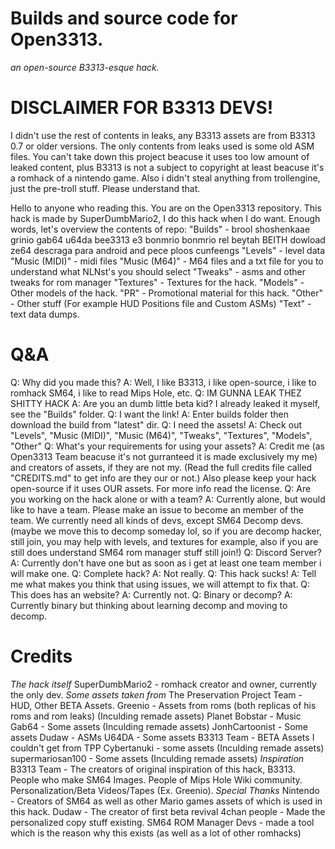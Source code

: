 # Builds and source code for Open3313.
*an open-source B3313-esque hack.*
# DISCLAIMER FOR B3313 DEVS!
I didn't use the rest of contents in leaks, any B3313 assets are from B3313 0.7 or older versions.
The only contents from leaks used is some old ASM files.
You can't take down this project beacuse it uses too low amount of leaked content, plus B3313 is not a subject to copyright at least beacuse it's a romhack of a nintendo game. 
Also i didn't steal anything from trollengine, just the pre-troll stuff.
Please understand that.


Hello to anyone who reading this.
You are on the Open3313 repository.
This hack is made by SuperDumbMario2, I do this hack when I do want.
Enough words, let's overview the contents of repo:
"Builds" - brool shoshenkaae grinio gab64 u64da bee3313 e3 bonmrio bonmrio rel beytah BEITH dowload ze64 descraga para android and pece ploos cunfeengs
"Levels" - level data
"Music (MIDI)" - midi files
"Music (M64)" - M64 files and a txt file for you to understand what NLNst's you should select
"Tweaks" - asms and other tweaks for rom manager
"Textures" - Textures for the hack.
"Models" - Other models of the hack.
"PR" - Promotional material for this hack.
"Other" - Other stuff (For example HUD Positions file and Custom ASMs)
"Text" - text data dumps.
# Q&A
Q: Why did you made this?
A: Well, I like B3313, i like open-source, i like to romhack SM64, i like to read Mips Hole, etc.
Q: IM GUNNA LEAK THEZ SHITTY HACK
A: Are you an dumb little beta kid? I already leaked it myself, see the "Builds" folder.
Q: I want the link!
A: Enter builds folder then download the build from "latest" dir.
Q: I need the assets!
A: Check out "Levels", "Music (MIDI)", "Music (M64)", "Tweaks", "Textures", "Models", "Other"
Q: What's your requirements for using your assets?
A: Credit me (as Open3313 Team beacuse it's not gurranteed it is made exclusively my me) and creators of assets, if they are not my. (Read the full credits file called "CREDITS.md" to get info are they our or not.) Also please keep your hack open-source if it uses OUR assets. For more info read the license.
Q: Are you working on the hack alone or with a team?
A: Currently alone, but would like to have a team. Please make an issue to become an member of the team. We currently need all kinds of devs, except SM64 Decomp devs. (maybe we move this to decomp someday lol, so if you are decomp hacker, still join, you may help with levels, and textures for example, also if you are still does understand SM64 rom manager stuff still join!)
Q: Discord Server?
A: Currently don't have one but as soon as i get at least one team member i will make one.
Q: Complete hack?
A: Not really.
Q: This hack sucks!
A: Tell me what makes you think that using issues, we will attempt to fix that.
Q: This does has an website?
A: Currently not.
Q: Binary or decomp?
A: Currently binary but thinking about learning decomp and moving to decomp.
# Credits
*The hack itself*
SuperDumbMario2 - romhack creator and owner, currently the only dev.
*Some assets taken from*
The Preservation Project Team - HUD, Other BETA Assets.
Greenio - Assets from roms (both replicas of his roms and rom leaks) (Inculding remade assets)
Planet Bobstar - Music
Gab64 - Some assets (Inculding remade assets)
JonhCartoonist - Some assets
Dudaw - ASMs
U64DA - Some assets
B3313 Team - BETA Assets I couldn't get from TPP
Cybertanuki - some assets (Inculding remade assets)
supermariosan100 - Some assets (Inculding remade assets)
*Inspiration*
B3313 Team - The creators of original inspiration of this hack, B3313.
People who make SM64 Images.
People of Mips Hole Wiki community.
Personalization/Beta Videos/Tapes (Ex. Greenio).
*Special Thanks*
Nintendo - Creators of SM64 as well as other Mario games assets of which is used in this hack.
Dudaw - The creator of first beta revival
4chan people - Made the personalized copy stuff existing.
SM64 ROM Manager Devs - made a tool which is the reason why this exists (as well as a lot of other romhacks)
